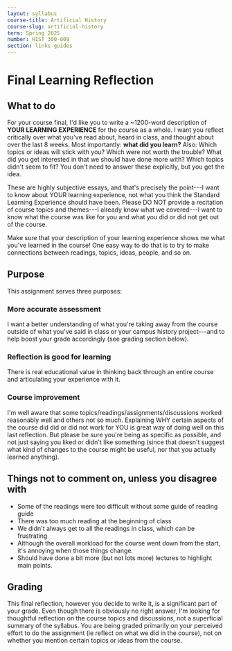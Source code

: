```yaml
---
layout: syllabus
course-title: Artificial History
course-slug: artificial-history
term: Spring 2025
number: HIST 300-009
section: links-guides
---
```


# Final Learning Reflection

## What to do
For your course final, I'd like you to write a \~1200-word description of **YOUR LEARNING EXPERIENCE** for the course as a whole. I want you reflect critically over what you've read about, heard in class, and thought about over the last 8 weeks. Most importantly: **what did you learn?** Also: Which topics or ideas will stick with you? Which were not worth the trouble? What did you get interested in that we should have done more with? Which topics didn't seem to fit? You don't need to answer these explicitly, but you get the idea.

These are highly subjective essays, and that's precisely the point---I want to know about YOUR learning experience, not what you think the Standard Learning Experience should have been. Please DO NOT provide a recitation of course topics and themes---I already know what we covered---I want to know what the course was like for you and what you did or did not get out of the course. 

Make sure that your description of your learning experience shows me what you've learned in the course! One easy way to do that is to try to make connections between readings, topics, ideas, people, and so on. 


## Purpose
This assignment serves three purposes:

### More accurate assessment
I want a better understanding of what you're taking away from the course outside of what you've said in class or your campus history project---and to help boost your grade accordingly (see grading section below). 

### Reflection is good for learning
There is real educational value in thinking back through an entire course and articulating your experience with it.

### Course improvement
I'm well aware that some topics/readings/assignments/discussions worked reasonably well and others not so much. Explaining WHY certain aspects of the course did did or did not work for YOU is great way of doing well on this last reflection. But please be sure you're being as specific as possible, and not just saying you liked or didn't like something (since that doesn't suggest what kind of changes to the course might be useful, nor that you actually learned anything).


## Things not to comment on, unless you disagree with
- Some of the readings were too difficult without some guide of reading guide
- There was too much reading at the beginning of class
- We didn't always get to all the readings in class, which can be frustrating
- Although the overall workload for the course went down from the start, it's annoying when those things change.
- Should have done a bit more (but not lots more) lectures to highlight main points.


## Grading
This final reflection, however you decide to write it, is a significant part of your grade. Even though there is obviously no right answer, I'm looking for thoughtful reflection on the course topics and discussions, not a superficial summary of the syllabus. You are being graded primarily on your perceived effort to do the assignment (ie reflect on what we did in the course), not on whether you mention certain topics or ideas from the course.